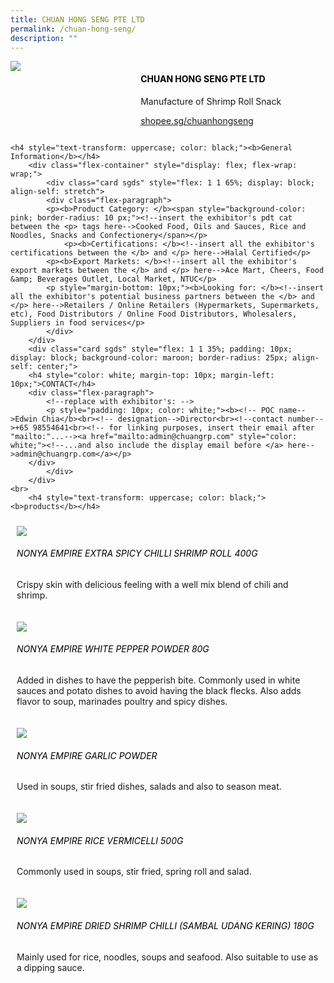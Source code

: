 ```yaml
---
title: CHUAN HONG SENG PTE LTD
permalink: /chuan-hong-seng/
description: ""
---
```

<div class="flex-paragraph">
		<!--hi there! this is a comment and will provide you with instructional guides-->
		<!--insert booth number here!-->
		<p style="text-transform: uppercase"></p></div>
			<div class="flex-container" style="display: flex; flex-wrap: wrap;">
				<!--insert DOWNLOAD link of company logo between the " marks!-->
			<div class="card sgds" style="flex: 1 1 40%; display: block;"><img src="https://drive.google.com/u/0/uc?id=1pFmUpJrbQOI4Zg0redQ4fKry5I38VZ2a&amp;export=download"></div>
	<div class="card-sgds" style="flex: 1 1 58%; display: block; margin-left: 3px">
		<h4 style="text-transform: uppercase; color: black;"><!--insert the exhibitor's name between the <b> tags here--><b>Chuan Hong Seng Pte Ltd</b></h4><!--insert the exhibitor's description between the <p> tags here-->
		<p>Manufacture of Shrimp Roll Snack</p>
		<!--insert the exhibitor's website link, making sure there is "https:// www." present please. make sure the entire https link goes in between the " marks-->
		<p><a href="https://www.shopee.sg/chuanhongseng" target="_blank"><!--insert the www website link here (no need for https)-->shopee.sg/chuanhongseng</a></p>
	</div>
</div>



	<h4 style="text-transform: uppercase; color: black;"><b>General Information</b></h4>
		<div class="flex-container" style="display: flex; flex-wrap: wrap;">
			<div class="card sgds" style="flex: 1 1 65%; display: block; align-self: stretch">
			<div class="flex-paragraph">
			<p><b>Product Category: </b><span style="background-color: pink; border-radius: 10 px;"><!--insert the exhibitor's pdt cat between the <p> tags here-->Cooked Food, Oils and Sauces, Rice and Noodles, Snacks and Confectionery</span></p> 
				<p><b>Certifications: </b><!--insert all the exhibitor's certifications between the </b> and </p> here-->Halal Certified</p>
			<p><b>Export Markets: </b><!--insert all the exhibitor's export markets between the </b> and </p> here-->Ace Mart, Cheers, Food &amp; Beverages Outlet, Local Market, NTUC</p>
			<p style="margin-bottom: 10px;"><b>Looking for: </b><!--insert all the exhibitor's potential business partners between the </b> and </p> here-->Retailers / Online Retailers (Hypermarkets, Supermarkets, etc), Food Distributors / Online Food Distributors, Wholesalers, Suppliers in food services</p>
			</div>
		</div>
		<div class="card sgds" style="flex: 1 1 35%; padding: 10px; display: block; background-color: maroon; border-radius: 25px; align-self: center;">
		<h4 style="color: white; margin-top: 10px; margin-left: 10px;">CONTACT</h4>
		<div class="flex-paragraph">
			<!--replace with exhibitor's: -->
			<p style="padding: 10px; color: white;"><b><!-- POC name-->Edwin Chia</b><br><!-- designation-->Director<br><!--contact number-->+65 98554641<br><!-- for linking purposes, insert their email after "mailto:"...--><a href="mailto:admin@chuangrp.com" style="color: white;"><!--...and also include the display email before </a> here-->admin@chuangrp.com</a></p>
		</div>
			</div>
		</div>
	<br>
		<h4 style="text-transform: uppercase; color: black;"><b>products</b></h4>
<div style="display: flex; flex-wrap: wrap;">
  <div class="card sgds" style="flex: 1 1 47%; margin: 10px; display: block;"><!--insert the exhibitor's DOWNLOAD image for product between the " marks here-->
	<div class="flex-image" style="display: block;"><img src="https://drive.google.com/u/0/uc?id=1qIPgNYiPkfKmx3v5GW1DQhMlxJv4vc_s&amp;export=download"></div>
	<div class="flex-paragraph">
		<h6 style="text-transform: uppercase; color: black;"><!--insert product name before </h6> and product description after <p>-->Nonya Empire Extra Spicy Chilli Shrimp Roll 400g</h6>
		<p>Crispy skin with delicious feeling with a well mix blend of chili and shrimp.</p></div>
	</div>
		<div class="card sgds" style="flex: 1 1 47%; margin: 10px; display: block;">
		<div class="flex-image" style="display: block;"><img src="https://drive.google.com/u/0/uc?id=1ynCiVtzeaMKApRIBwwkSqQZZuiiv5FiF&amp;export=download"></div>
	<div class="flex-paragraph">
		<h6 style="text-transform: uppercase; color: black;">Nonya Empire White Pepper Powder 80g</h6>
		<p>Added in dishes to have the pepperish bite. Commonly used in white sauces and potato dishes to avoid having the black flecks. Also adds flavor to soup, marinades poultry and spicy dishes.</p></div>
	</div>
		<div class="card sgds" style="flex: 1 1 47%; margin: 10px; display: block;">
		<div class="flex-image" style="display: block;"><img src="https://drive.google.com/u/0/uc?id=1hzZLaL774_aA8rX5j_hkvvEeh7nEr1AD&amp;export=download"></div>
	<div class="flex-paragraph">
		<h6 style="text-transform: uppercase; color: black;">Nonya Empire Garlic Powder</h6>
		<p>Used in soups, stir fried dishes, salads and also to season meat.</p></div>
		</div>
		<div class="card sgds" style="flex: 1 1 47%; margin: 10px; display: block;">
		<div class="flex-image" style="display: block;"><img src="https://drive.google.com/u/0/uc?id=18fLO74JBGloK862KVNMpKAuzi6ZBnDyn&amp;export=download"></div>
	<div class="flex-paragraph">
		<h6 style="text-transform: uppercase; color: black;">Nonya Empire Rice Vermicelli 500g</h6>
		<p>Commonly used in soups, stir fried, spring roll and salad.</p></div>
	</div>
		<div class="card sgds" style="flex: 1 1 47%; margin: 10px; display: block;">
		<div class="flex-image" style="display: block;"><img src="https://drive.google.com/u/0/uc?id=14B1g9pwWXr8AK58tuvFfoNr-28F87Gzd&amp;export=download"></div>
	<div class="flex-paragraph">
		<h6 style="text-transform: uppercase; color: black;">Nonya Empire Dried Shrimp Chilli (Sambal Udang Kering) 180g</h6>
		<p>Mainly used for rice, noodles, soups and seafood. Also suitable to use as a dipping sauce.&nbsp;</p></div>
	</div>
	<!--don't delete these 2 tags. double check how the layout looks on the right too and lemme know if there are any problems! thank u so much for ur hardwork!-->
	</div>